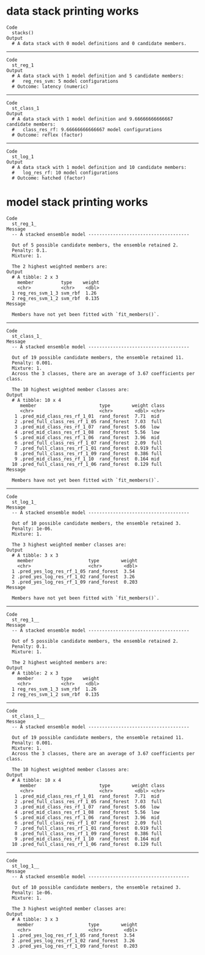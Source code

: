 # data stack printing works

    Code
      stacks()
    Output
      # A data stack with 0 model definitions and 0 candidate members.

---

    Code
      st_reg_1
    Output
      # A data stack with 1 model definition and 5 candidate members:
      #   reg_res_svm: 5 model configurations
      # Outcome: latency (numeric)

---

    Code
      st_class_1
    Output
      # A data stack with 1 model definition and 9.66666666666667 candidate members:
      #   class_res_rf: 9.66666666666667 model configurations
      # Outcome: reflex (factor)

---

    Code
      st_log_1
    Output
      # A data stack with 1 model definition and 10 candidate members:
      #   log_res_rf: 10 model configurations
      # Outcome: hatched (factor)

# model stack printing works

    Code
      st_reg_1_
    Message
      -- A stacked ensemble model -------------------------------------
      
      Out of 5 possible candidate members, the ensemble retained 2.
      Penalty: 0.1.
      Mixture: 1.
      
      The 2 highest weighted members are:
    Output
      # A tibble: 2 x 3
        member          type    weight
        <chr>           <chr>    <dbl>
      1 reg_res_svm_1_3 svm_rbf  1.26 
      2 reg_res_svm_1_2 svm_rbf  0.135
    Message
      
      Members have not yet been fitted with `fit_members()`.

---

    Code
      st_class_1_
    Message
      -- A stacked ensemble model -------------------------------------
      
      Out of 19 possible candidate members, the ensemble retained 11.
      Penalty: 0.001.
      Mixture: 1.
      Across the 3 classes, there are an average of 3.67 coefficients per class.
      
      The 10 highest weighted member classes are:
    Output
      # A tibble: 10 x 4
         member                       type        weight class
         <chr>                        <chr>        <dbl> <chr>
       1 .pred_mid_class_res_rf_1_01  rand_forest  7.71  mid  
       2 .pred_full_class_res_rf_1_05 rand_forest  7.03  full 
       3 .pred_mid_class_res_rf_1_07  rand_forest  5.66  low  
       4 .pred_mid_class_res_rf_1_08  rand_forest  5.56  low  
       5 .pred_mid_class_res_rf_1_06  rand_forest  3.96  mid  
       6 .pred_full_class_res_rf_1_07 rand_forest  2.09  full 
       7 .pred_full_class_res_rf_1_01 rand_forest  0.919 full 
       8 .pred_full_class_res_rf_1_09 rand_forest  0.386 full 
       9 .pred_mid_class_res_rf_1_10  rand_forest  0.164 mid  
      10 .pred_full_class_res_rf_1_06 rand_forest  0.129 full 
    Message
      
      Members have not yet been fitted with `fit_members()`.

---

    Code
      st_log_1_
    Message
      -- A stacked ensemble model -------------------------------------
      
      Out of 10 possible candidate members, the ensemble retained 3.
      Penalty: 1e-06.
      Mixture: 1.
      
      The 3 highest weighted member classes are:
    Output
      # A tibble: 3 x 3
        member                    type        weight
        <chr>                     <chr>        <dbl>
      1 .pred_yes_log_res_rf_1_05 rand_forest  3.54 
      2 .pred_yes_log_res_rf_1_02 rand_forest  3.26 
      3 .pred_yes_log_res_rf_1_09 rand_forest  0.203
    Message
      
      Members have not yet been fitted with `fit_members()`.

---

    Code
      st_reg_1__
    Message
      -- A stacked ensemble model -------------------------------------
      
      Out of 5 possible candidate members, the ensemble retained 2.
      Penalty: 0.1.
      Mixture: 1.
      
      The 2 highest weighted members are:
    Output
      # A tibble: 2 x 3
        member          type    weight
        <chr>           <chr>    <dbl>
      1 reg_res_svm_1_3 svm_rbf  1.26 
      2 reg_res_svm_1_2 svm_rbf  0.135

---

    Code
      st_class_1__
    Message
      -- A stacked ensemble model -------------------------------------
      
      Out of 19 possible candidate members, the ensemble retained 11.
      Penalty: 0.001.
      Mixture: 1.
      Across the 3 classes, there are an average of 3.67 coefficients per class.
      
      The 10 highest weighted member classes are:
    Output
      # A tibble: 10 x 4
         member                       type        weight class
         <chr>                        <chr>        <dbl> <chr>
       1 .pred_mid_class_res_rf_1_01  rand_forest  7.71  mid  
       2 .pred_full_class_res_rf_1_05 rand_forest  7.03  full 
       3 .pred_mid_class_res_rf_1_07  rand_forest  5.66  low  
       4 .pred_mid_class_res_rf_1_08  rand_forest  5.56  low  
       5 .pred_mid_class_res_rf_1_06  rand_forest  3.96  mid  
       6 .pred_full_class_res_rf_1_07 rand_forest  2.09  full 
       7 .pred_full_class_res_rf_1_01 rand_forest  0.919 full 
       8 .pred_full_class_res_rf_1_09 rand_forest  0.386 full 
       9 .pred_mid_class_res_rf_1_10  rand_forest  0.164 mid  
      10 .pred_full_class_res_rf_1_06 rand_forest  0.129 full 

---

    Code
      st_log_1__
    Message
      -- A stacked ensemble model -------------------------------------
      
      Out of 10 possible candidate members, the ensemble retained 3.
      Penalty: 1e-06.
      Mixture: 1.
      
      The 3 highest weighted member classes are:
    Output
      # A tibble: 3 x 3
        member                    type        weight
        <chr>                     <chr>        <dbl>
      1 .pred_yes_log_res_rf_1_05 rand_forest  3.54 
      2 .pred_yes_log_res_rf_1_02 rand_forest  3.26 
      3 .pred_yes_log_res_rf_1_09 rand_forest  0.203

